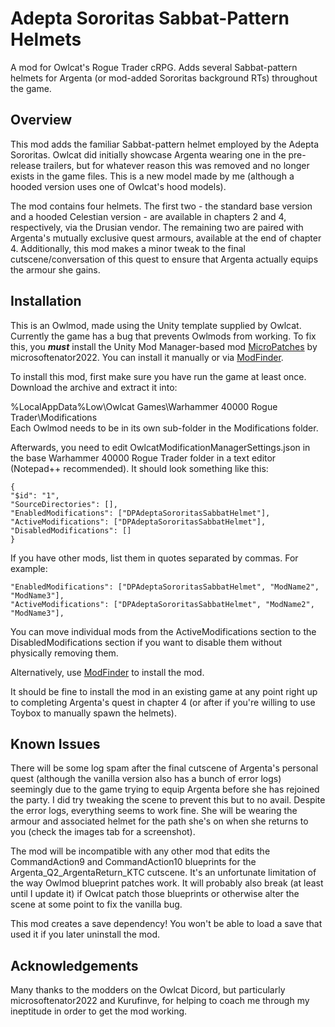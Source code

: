 #  Adepta Sororitas Sabbat-Pattern Helmets
A mod for Owlcat's Rogue Trader cRPG. Adds several Sabbat-pattern helmets for Argenta (or mod-added Sororitas background RTs) throughout the game.

## Overview
This mod adds the familiar Sabbat-pattern helmet employed by the Adepta Sororitas. Owlcat did initially showcase Argenta wearing one in the pre-release trailers, but for whatever reason this was removed and no longer exists in the game files. This is a new model made by me (although a hooded version uses one of Owlcat's hood models).

The mod contains four helmets. The first two - the standard base version and a hooded Celestian version - are available in chapters 2 and 4, respectively, via the Drusian vendor. The remaining two are paired with Argenta's mutually exclusive quest armours, available at the end of chapter 4. Additionally, this mod makes a minor tweak to the final cutscene/conversation of this quest to ensure that Argenta actually equips the armour she gains.

## Installation
This is an Owlmod, made using the Unity template supplied by Owlcat. Currently the game has a bug that prevents Owlmods from working. To fix this, you ***must*** install the Unity Mod Manager-based mod [MicroPatches](https://github.com/microsoftenator2022/MicroPatches/releases) by microsoftenator2022. You can install it manually or via [ModFinder](https://github.com/CasDragon/ModFinder/releases/latest).

To install this mod, first make sure you have run the game at least once. Download the archive and extract it into:

%LocalAppData%Low\Owlcat Games\Warhammer 40000 Rogue Trader\Modifications\
Each Owlmod needs to be in its own sub-folder in the Modifications folder.

Afterwards, you need to edit OwlcatModificationManagerSettings.json in the base Warhammer 40000 Rogue Trader folder in a text editor (Notepad++ recommended). It should look something like this:

```
{
"$id": "1",
"SourceDirectories": [],
"EnabledModifications": ["DPAdeptaSororitasSabbatHelmet"],
"ActiveModifications": ["DPAdeptaSororitasSabbatHelmet"],
"DisabledModifications": []
}
```

If you have other mods, list them in quotes separated by commas. For example:

```
"EnabledModifications": ["DPAdeptaSororitasSabbatHelmet", "ModName2", "ModName3"],
"ActiveModifications": ["DPAdeptaSororitasSabbatHelmet", "ModName2", "ModName3"],
```

You can move individual mods from the ActiveModifications section to the DisabledModifications section if you want to disable them without physically removing them.

Alternatively, use [ModFinder](https://www.nexusmods.com/warhammer40kroguetrader/mods/146) to install the mod.

It should be fine to install the mod in an existing game at any point right up to completing Argenta's quest in chapter 4 (or after if you're willing to use Toybox to manually spawn the helmets).

## Known Issues
There will be some log spam after the final cutscene of Argenta's personal quest (although the vanilla version also has a bunch of error logs) seemingly due to the game trying to equip Argenta before she has rejoined the party. I did try tweaking the scene to prevent this but to no avail. Despite the error logs, everything seems to work fine. She will be wearing the armour and associated helmet for the path she's on when she returns to you (check the images tab for a screenshot).

The mod will be incompatible with any other mod that edits the CommandAction9 and CommandAction10 blueprints for the Argenta_Q2_ArgentaReturn_KTC cutscene. It's an unfortunate limitation of the way Owlmod blueprint patches work. It will probably also break (at least until I update it) if Owlcat patch those blueprints or otherwise alter the scene at some point to fix the vanilla bug.

This mod creates a save dependency! You won't be able to load a save that used it if you later uninstall the mod.

## Acknowledgements
Many thanks to the modders on the Owlcat Dicord, but particularly microsoftenator2022 and Kurufinve, for helping to coach me through my ineptitude in order to get the mod working.
